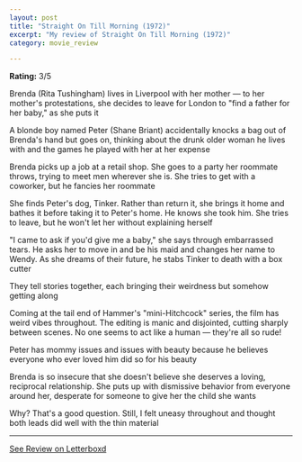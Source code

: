 ```yaml
---
layout: post
title: "Straight On Till Morning (1972)"
excerpt: "My review of Straight On Till Morning (1972)"
category: movie_review

---
```


**Rating:** 3/5

Brenda (Rita Tushingham) lives in Liverpool with her mother — to her mother's protestations, she decides to leave for London to "find a father for her baby," as she puts it

A blonde boy named Peter (Shane Briant) accidentally knocks a bag out of Brenda's hand but goes on, thinking about the drunk older woman he lives with and the games he played with her at her expense

Brenda picks up a job at a retail shop. She goes to a party her roommate throws, trying to meet men wherever she is. She tries to get with a coworker, but he fancies her roommate 

She finds Peter's dog, Tinker. Rather than return it, she brings it home and bathes it before taking it to Peter's home. He knows she took him. She tries to leave, but he won't let her without explaining herself

"I came to ask if you'd give me a baby," she says through embarrassed tears. He asks her to move in and be his maid and changes her name to Wendy. As she dreams of their future, he stabs Tinker to death with a box cutter

They tell stories together, each bringing their weirdness but somehow getting along

Coming at the tail end of Hammer's "mini-Hitchcock" series, the film has weird vibes throughout. The editing is manic and disjointed, cutting sharply between scenes. No one seems to act like a human — they're all so rude!

Peter has mommy issues and issues with beauty because he believes everyone who ever loved him did so for his beauty

Brenda is so insecure that she doesn't believe she deserves a loving, reciprocal relationship. She puts up with dismissive behavior from everyone around her, desperate for someone to give her the child she wants

Why? That's a good question. Still, I felt uneasy throughout and thought both leads did well with the thin material

<hr>

[See Review on Letterboxd](https://boxd.it/4WCd6B)
